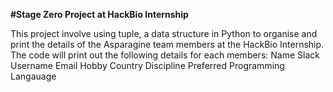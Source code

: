 **#Stage Zero Project at HackBio Internship**

This project involve using tuple, a data structure in Python to organise and print the details of the Asparagine team members at the HackBio Internship. The code will print out the following details for each members:
Name
Slack Username
Email
Hobby
Country
Discipline
Preferred Programming Langauage
